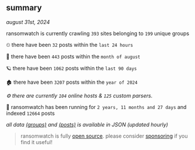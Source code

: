 
## summary
_august 31st, 2024_

ransomwatch is currently crawling `393` sites belonging to `199` unique groups

⏲ there have been `32` posts within the `last 24 hours`

🦈 there have been `443` posts within the `month of august`

🪐 there have been `1062` posts within the `last 90 days`

🏚 there have been `3207` posts within the `year of 2024`

_⚙️ there are currently `104` online hosts & `125` custom parsers._

🦕 ransomwatch has been running for `2 years, 11 months and 27 days` and indexed `12664` posts

_all data  [(groups)](http://ransomwhat.telemetry.ltd/groups) and [(posts)](http://ransomwhat.telemetry.ltd/posts) is available in JSON (updated hourly)_

> ransomwatch is fully [open source](https://github.com/joshhighet/ransomwatch#ransomwatch--). please consider [sponsoring](https://github.com/sponsors/joshhighet) if you find it useful!
